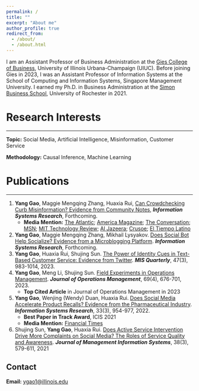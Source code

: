 ```yaml
---
permalink: /
title: ""
excerpt: "About me"
author_profile: true
redirect_from: 
  - /about/
  - /about.html
---
```

I am an Assistant Professor of Business Administration at the [Gies College of Business](https://giesbusiness.illinois.edu/profile/yang-gao), University of Illinois Urbana-Champaign (UIUC). Before joining Gies in 2023, I was an Assistant Professor of Information Systems at the School of Computing and Information Systems, Singapore Management University. I earned my Ph.D. in Business Administration at the [Simon Business School](https://simon.rochester.edu/2023-issue/yang-gao-alumni-profile), University of Rochester in 2021.





# Research Interests
---
**Topic:** Social Media, Artificial Intelligence, Misinformation, Customer Service

**Methodology:** Causal Inference, Machine Learning





# Publications
---
1. **Yang Gao**, Maggie Mengqing Zhang, Huaxia Rui, [Can Crowdchecking Curb Misinformation? Evidence from Community Notes](https://papers.ssrn.com/sol3/papers.cfm?abstract_id=4992470), **_Information Systems Research_**, Forthcoming.
    - **Media Mention:** [The Atlantic](https://www.theatlantic.com/technology/archive/2025/05/meta-community-notes/682695/?utm_source=feed); [America Magazine](https://www.americamagazine.org/politics-society/2025/01/13/meta-factchecking-community-notes-249680); [The Conversation](https://theconversation.com/metas-community-notes-program-is-promising-but-needs-to-prioritize-transparency-248324); [MSN](https://www.msn.com/en-ph/news/national/meta-s-community-notes-program-is-promising-but-needs-to-prioritize-transparency/ar-AA1FeQFG?ocid=Peregrine); [MIT Technology Review](https://www.technologyreview.com/2025/05/19/1116367/can-crowdsourced-fact-checking-curb-misinformation-on-social-media/); [Al Jazeera](https://www.aljazeera.com/news/2025/1/10/meta-facebook-to-drop-fact-checkers-what-does-this-mean-for-social-media); [Crusoe](https://crusoe.com.br/noticias/checagem-pela-multidao/); [El Tiempo Latino](https://eltiempolatino.com/2025/01/13/tecnologia/factcheck-zuckerberg-meta-censura/)
2. **Yang Gao**, Maggie Mengqing Zhang, Mikhail Lysyakov. [Does Social Bot Help Socialize? Evidence from a Microblogging Platform](https://pubsonline.informs.org/doi/abs/10.1287/isre.2024.1089). _**Information Systems Research**_, Forthcoming.
3. **Yang Gao**, Huaxia Rui, Shujing Sun. [The Power of Identity Cues in Text-Based Customer Service: Evidence from Twitter](https://misq.umn.edu/the-power-of-identity-cues-in-text-based-customer-service-evidence-from-twitter.html). _**MIS Quarterly**_, 47(3), 983-1014, 2023.
4. **Yang Gao**, Meng Li, Shujing Sun. [Field Experiments in Operations Management](https://onlinelibrary.wiley.com/doi/abs/10.1002/joom.1240). _**Journal of Operations Management**_, 69(4), 676-701, 2023.
      - **Top Cited Article** in Journal of Operations Management in 2023
5. **Yang Gao**, Wenjing (Wendy) Duan, Huaxia Rui. [Does Social Media Accelerate Product Recalls? Evidence from the Pharmaceutical Industry](https://pubsonline.informs.org/doi/abs/10.1287/isre.2021.1092). _**Information Systems Research**_, 33(3), 954-977, 2022.
      - **Best Paper in Track Award**, ICIS 2021
      - **Media Mention:** [Financial Times](https://www.ft.com/content/e1461081-ca5f-469a-a1e7-7f560a138ee1)
6. Shujing Sun, **Yang Gao**, Huaxia Rui. [Does Active Service Intervention Drive More Complaints on Social Media? The Roles of Service Quality and Awareness](https://www.tandfonline.com/doi/abs/10.1080/07421222.2021.1958548). _**Journal of Management Information Systems**_, 38(3), 579-611, 2021

<!--# Selected Working Papers
---
1. Junyuan Ke, **Yang Gao**, Huaxia Rui, Shujing Sun, Does Agent Gender Matter? Evidence from Southwest Airlines’ Customer Service on Twitter, R&R at **_MIS Quarterly_**    
2. Adam Shenxiong Li, **Yang Gao**, Huaxia Rui, Maggie Mengqing Zhang, Racial Bias in Crowdchecking: Evidence from Community Notes, R&R at **_Information Systems Research_**
3. Maggie Mengqing Zhang, **Yang Gao**, Jingjing Li, Steven L. Johnson, [When Influencers Delegate Replies: How Social AI Agents Shape User Engagement](https://papers.ssrn.com/sol3/papers.cfm?abstract_id=5316681), R&R at **_Information Systems Research_**
4. Minjie Han, Mikhail Lysyakov, **Yang Gao**, [Breaking the Sound Barrier: Asymmetric Impacts of AI Dubbing on Multilingual Engagement on YouTube](https://papers.ssrn.com/sol3/papers.cfm?abstract_id=5320908), R&R at **_Information Systems Research_**-->



## Contact
**Email:** ygao1@illinois.edu
